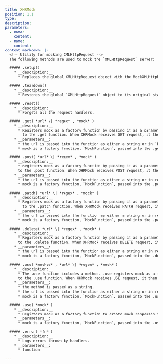 ```yaml
---
title: XHRMock
position: 1.1
type:
description:
parameters:
  - name:
    content:
  - name:
    content:
content_markdown: |-
  <!-- Utility for mocking XMLHttpRequest -->
  The following methods are used to mock the `XMLHttpRequest` server:  

  ##### .setup()
    * __description:__
      * Replaces the global XMLHttpRequest object with the MockXMLHttpRequest.

  ##### .teardown()
    * __description:__
      * Restores the global `XMLHttpRequest` object to its original state.

  ##### .reset()
    * __description:__
      * Forgets all the request handlers.

  ##### .get( *url* \| *regex* , *mock* )
    * __description:__
      * Registers mock as a factory function by passing it as a parameter
        to the .get function. When XHRMock receives GET request, it then uses the registered mock function to process the request. If the request is as expected, the mock returns a response. For greater detail, look at the source code.
    * __parameters__:
      * the url is passed into the function as either a string or in `RegExp` object.
      * mock is a factory function, `MockFunction`, passed into the .get function as a parameter.

  ##### .post( *url* \| *regex* , *mock* )
    * __description:__
      * Registers mock as a factory function by passing it as a parameter
      to the .post function. When XHRMock receives POST request, it then uses the registered mock function to process the request. If the request is as expected, the mock returns a response. For greater detail, look at the source code.
    * __parameters__:
      * the url is passed into the function as either a string or in regex as an object.
      * mock is a factory function, `MockFunction`, passed into the .post function as a parameter.

  ##### .patch( *url* \| *regex* , *mock* )
    * __description:__
      * Registers mock as a factory function by passing it as a parameter
        to the .patch function. When XHRMock receives PATCH request, it then uses the registered mock function to process the request. If the request is as expected, the mock returns a response. For greater detail, look at the source code.
    * __parameters__:
      * the url is passed into the function as either a string or in regex as an object.
      * mock is a factory function, `MockFunction`, passed into the .patch function as a parameter.

  ##### .delete( *url* \| *regex* , *mock* )
    * __description:__
      * Registers mock as a factory function by passing it as a parameter
      to the .delete function. When XHRMock receives DELETE request, it then uses the registered mock function to process the request. If the request is as expected, the mock returns a response. For greater detail, look at the source code.
    * __parameters__:
      * the url is passed into the function as either a string or in regex as an object.
      * mock is a factory function, `MockFunction`, passed into the .delete function as a parameter.

  ##### .use( *method* , *url* \| *regex* , *mock* )
    * __description:__
      * The .use function includes a method. .use registers mock as a factory function by passing it as a parameter
      to the .use function. When XHRMock receives USE request, it then uses the registered mock function to process the request. If the request is as expected, the mock returns a response. For greater detail, look at the source code.
    * __parameters__:
      * the method is passed as a string.
      * the url is passed into the function as either a string or in regex as an object.
      * mock is a factory function, `MockFunction`, passed into the .use function as a parameter.

  ##### .use( *mock* )
    * __description:__
      * Registers mock as a factory function to create mock responses for every request that passes through it. Url or method is not distinguished.
    * __parameters__:
      * mock is a factory function, `MockFunction`, passed into the .use function as a parameter.

  ##### .error( *fn* )
    * __description:__
      * Logs errors thrown by handlers.
    * __parameters__:
      * function

---
```

